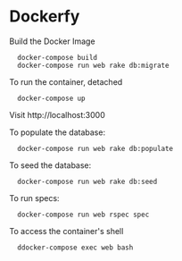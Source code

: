 # Dockerfy

Build the Docker Image

```
  docker-compose build
  docker-compose run web rake db:migrate
```

To run the container, detached

```
  docker-compose up
```

Visit http://localhost:3000

To populate the database:

```
  docker-compose run web rake db:populate
```

To seed the database:

```
  docker-compose run web rake db:seed
```

To run specs:

```
  docker-compose run web rspec spec
```

To access the container's shell

```
  ddocker-compose exec web bash
```

